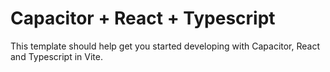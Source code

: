 # Capacitor + React + Typescript

This template should help get you started developing with Capacitor, React and Typescript in Vite.
